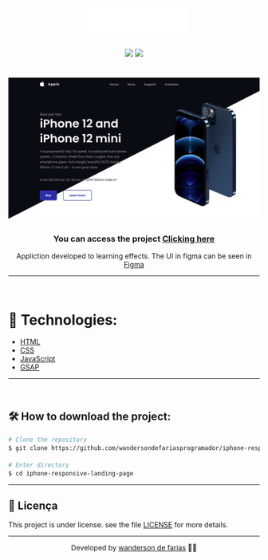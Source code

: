 <h1 align="center">
    <img src="./assets/svg/logo.svg">
</h1>

<div align="center">
    <img src="https://img.https://github.com/wandersondefariasprogramador/iphone-responsive-landing-page?color=fff" />
    <img src="https://img.https://github.com/wandersondefariasprogramador/iphone-responsive-landing-page?color=fff"/>
</div>

<h1 align="center">
    <img src="./banner.png">
</h1>

<h3 align="center">You can access the project <a href="https://iphone-responsive-lading-page.netlify.app/" target="_blank">Clicking here</a></h3>
<p align="center">Appliction developed to learning effects. The UI in figma can be seen in <a href="https://www.figma.com/file/erJH94rz1HwwM0xwfKkJ4Y/iPhone-Responsive-Web-Site?node-id=102%3A2" target="_blank">Figma</a> </p>

---

</br>

# 🚀 Technologies:

- [HTML](https://www.w3schools.com/html/)
- [CSS](https://www.w3schools.com/css/)
- [JavaScript](https://developer.mozilla.org/en-US/docs/Web/JavaScript)
- [GSAP](https://greensock.com/gsap/)

---

<br/>

## 🛠 How to download the project:

```bash
# Clone the repository
$ git clone https://github.com/wandersondefariasprogramador/iphone-responsive-landing-page.git

# Enter directory
$ cd iphone-responsive-landing-page
```

---
## 📝 Licença

This project is under license. see the file [LICENSE](LICENSE.md) for more details.

---


<p align="center"> Developed by <a href="https://www.linkedin.com/in/wanderson-farias-ba9a90215/">wanderson de farias</a> ✌🏼</p>
